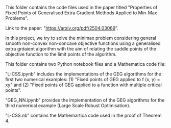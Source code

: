 This folder contains the code files used in the paper titled "Properties of Fixed Points of Generalised Extra Gradient Methods Applied to Min-Max Problems".

Link to the paper: "https://arxiv.org/pdf/2504.03069".

In this project, we try to solve the minimax problem considering general smooth non-convex non-concave objective functions using a generalised extra grdaient algorithm with the aim of relating the saddle points of the objective function to the limit points of the algorithm.

This folder contains two Python notebook files and a Mathematica code file:

"L-CSS.ipynb" includes the implementations of the GEG algorithms for the first two numerical examples: (1) "Fixed points of GEG applied to f (x, y) = xy" and (2) "Fixed points of GEG applied to a function with multiple critical points".

"GEG_NN.ipynb" provides the implementation of the GEG algorithms for the third numerical example (Large Scale Robust Optimisation).

"L-CSS.nb" contains the Mathemartica code used in the proof of Theorem 4.
